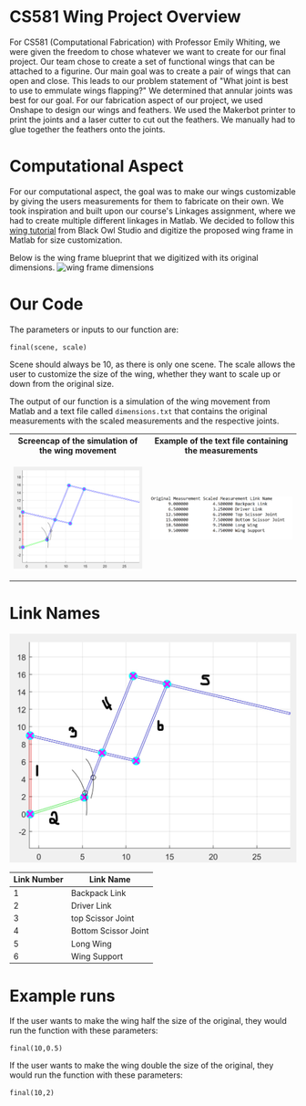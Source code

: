 # CS581 Wing Project Overview

For CS581 (Computational Fabrication) with Professor Emily Whiting, we were given the freedom to chose whatever we want to create for our final project. Our team chose to create a set of functional wings that can be attached to a figurine. Our main goal was to create a pair of wings that can open and close. This leads to our problem statement of "What joint is best to use to emmulate wings flapping?" We determined that annular joints was best for our goal. For our fabrication aspect of our project, we used Onshape to design our wings and feathers. We used the Makerbot printer to print the joints and a laser cutter to cut out the feathers. We manually had to glue together the feathers onto the joints. 

# Computational Aspect

For our computational aspect, the goal was to make our wings customizable by giving the users measurements for them to fabricate on their own. We took inspiration and built upon our course's Linkages assignment, where we had to create multiple different linkages in Matlab. We decided to follow this [wing tutorial](https://www.blackowlstudio.com/en/tutorial-crafting-articulated-wings/) from Black Owl Studio and digitize the proposed wing frame in Matlab for size customization. 

Below is the wing frame blueprint that we digitized with its original dimensions. 
![wing frame dimensions](https://www.blackowlstudio.com/wp-content/uploads/2017/03/cotes-835x475.png)

# Our Code
The parameters or inputs to our function are: 
```
final(scene, scale)
```

Scene should always be 10, as there is only one scene. The scale allows the user to customize the size of the wing, whether they want to scale up or down from the original size.

The output of our function is a simulation of the wing movement from Matlab and a text file called `dimensions.txt` that contains the original measurements with the scaled measurements and the respective joints. 


<table>
<tr>
<th> Screencap of the simulation of the wing movement </th>
<th> Example of the text file containing the measurements </th>
</tr>
<tr>
<td>


![simulation](simulation.png)


</td>
<td>


![dimensions text file](dimensions.png)


</td>
</tr>
</table>

# Link Names
![link names](labeled_simulation.jpg)

| Link Number | Link Name |
| --- | ----------- |
| 1 | Backpack Link |
| 2 | Driver Link |
| 3 | top Scissor Joint |
| 4 | Bottom Scissor Joint |
| 5 | Long Wing |
| 6 | Wing Support |


# Example runs
If the user wants to make the wing half the size of the original, they would run the function with these parameters: 
```
final(10,0.5)
```

If the user wants to make the wing double the size of the original, they would run the function with these parameters: 
```
final(10,2)
```

